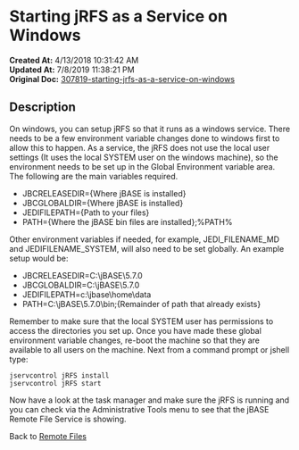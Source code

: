 # Starting jRFS as a Service on Windows

**Created At:** 4/13/2018 10:31:42 AM  
**Updated At:** 7/8/2019 11:38:21 PM  
**Original Doc:** [307819-starting-jrfs-as-a-service-on-windows](https://docs.jbase.com/44204-remote-files/307819-starting-jrfs-as-a-service-on-windows)  


## Description 

On windows, you can setup jRFS so that it runs as a windows service. There needs to be a few environment variable changes done to windows first to allow this to happen. As a service, the jRFS does not use the local user settings (It uses the local SYSTEM user on the windows machine), so the environment needs to be set up in the Global Environment variable area. The following are the main variables required.

- JBCRELEASEDIR={Where jBASE is installed}
- JBCGLOBALDIR={Where jBASE is installed}
- JEDIFILEPATH={Path to your files}
- PATH={Where the jBASE bin files are installed};%PATH%


Other environment variables if needed, for example, JEDI\_FILENAME\_MD and JEDIFILENAME\_SYSTEM, will also need to be set globally. An example setup would be:

- JBCRELEASEDIR=C:\jBASE\5.7.0
- JBCGLOBALDIR=C:\jBASE\5.7.0
- JEDIFILEPATH=c:\jbase\home\data
- PATH=C:\jBASE\5.7.0\bin;{Remainder of path that already exists}


Remember to make sure that the local SYSTEM user has permissions to access the directories you set up. Once you have made these global environment variable changes, re-boot the machine so that they are available to all users on the machine. Next from a command prompt or jshell type:

```
jservcontrol jRFS install 
jservcontrol jRFS start 
```

Now have a look at the task manager and make sure the jRFS is running and you can check via the Administrative Tools menu to see that the jBASE Remote File Service is showing.

Back to [Remote Files](306074-remote-files)
